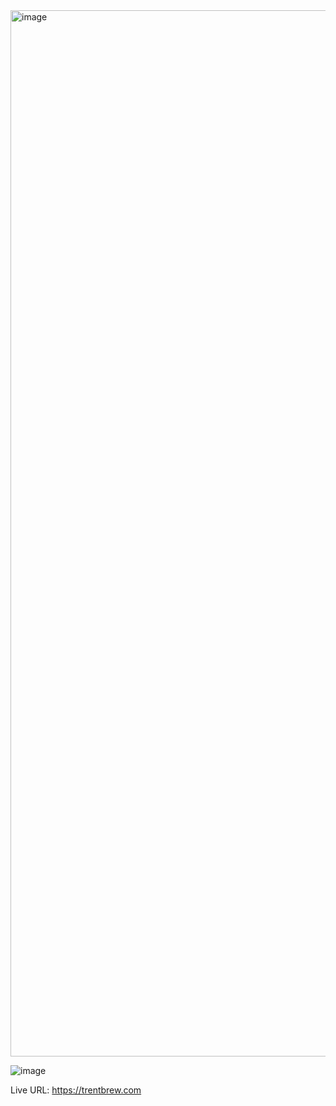 <img width="1674" alt="image" src="https://user-images.githubusercontent.com/32501733/173249786-b40079c8-ae24-4de4-9209-43d508f5cc4d.png">

![image](https://user-images.githubusercontent.com/32501733/173249839-f9cb34eb-55b7-4440-8802-8ab558a3d714.png)

Live URL: https://trentbrew.com
